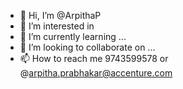 - 👋 Hi, I’m @ArpithaP
- 👀 I’m interested in 
- 🌱 I’m currently learning ...
- 💞️ I’m looking to collaborate on ...
- 📫 How to reach me 9743599578 or @arpitha.prabhakar@accenture.com

<!---
ArpithaPrabhu/ArpithaPrabhu is a ✨ special ✨ repository because its `README.md` (this file) appears on your GitHub profile.
You can click the Preview link to take a look at your changes.
--->

